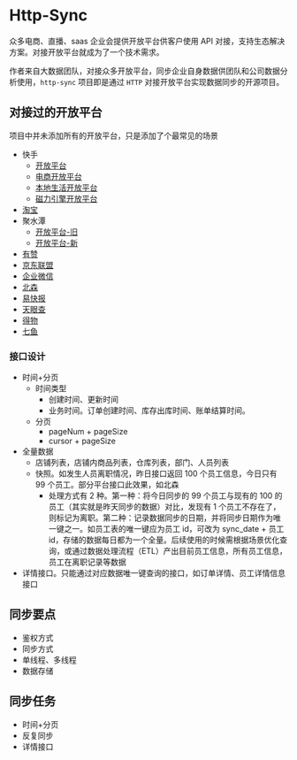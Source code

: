 # Http-Sync

众多电商、直播、saas 企业会提供开放平台供客户使用 API 对接，支持生态解决方案。对接开放平台就成为了一个技术需求。

作者来自大数据团队，对接众多开放平台，同步企业自身数据供团队和公司数据分析使用，`http-sync` 项目即是通过 `HTTP` 对接开放平台实现数据同步的开源项目。

## 对接过的开放平台

项目中并未添加所有的开放平台，只是添加了个最常见的场景

* 快手
  * [开放平台](https://open.kuaishou.com/platform/openApi?menu=5)
  * [电商开放平台](https://open.kwaixiaodian.com/docs/dev?pageSign=a068e6b0409a9ee55f5b6f5760ff9d391614263559910)
  * [本地生活开放平台](https://open.kwailocallife.com/)
  * [磁力引擎开放平台](https://developers.e.kuaishou.com/welcome)
* [淘宝](https://open.taobao.com/)
* 聚水潭
  * [开放平台-旧](https://open.jushuitan.com/document.html)
  * [开放平台-新](https://openweb.jushuitan.com/index)
* [有赞](https://doc.youzanyun.com/home)
* [京东联盟](https://union.jd.com/openplatform)
* [企业微信](https://developer.work.weixin.qq.com/)
* [北森](https://open.italent.cn/#/open-document?menu=develop-guide)
* [易快报](https://docs.ekuaibao.com/)
* [天眼查](https://open.tianyancha.com/)
* [得物](https://open.dewu.com/)
* [七鱼](https://qiyukf.com/docs/)

### 接口设计

* 时间+分页
  * 时间类型
    * 创建时间、更新时间
    * 业务时间。订单创建时间、库存出库时间、账单结算时间。
  * 分页
    * pageNum + pageSize
    * cursor + pageSize
* 全量数据
  * 店铺列表，店铺内商品列表，仓库列表，部门、人员列表
  * 快照。如发生人员离职情况，昨日接口返回 100 个员工信息，今日只有 99 个员工。部分平台接口此效果，如北森
    * 处理方式有 2 种。第一种：将今日同步的 99 个员工与现有的 100 的员工（其实就是昨天同步的数据）对比，发现有 1 个员工不存在了，则标记为离职。第二种：记录数据同步的日期，并将同步日期作为唯一键之一。如员工表的唯一键应为员工 id，可改为 sync_date + 员工id，存储的数据每日都为一个全量。后续使用的时候需根据场景优化查询，或通过数据处理流程（ETL）产出目前员工信息，所有员工信息，员工在离职记录等数据
* 详情接口。只能通过对应数据唯一键查询的接口，如订单详情、员工详情信息接口

## 同步要点

* 鉴权方式
* 同步方式
* 单线程、多线程
* 数据存储

## 同步任务

* 时间+分页
* 反复同步
* 详情接口
